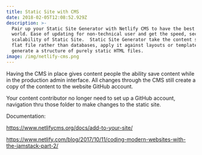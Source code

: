 ```yaml
---
title: Static Site with CMS
date: 2018-02-05T12:08:52.929Z
description: >-
  Pair up your Static Site Generator with Netlify CMS to have the best of both
  world. Ease of updating for non-technical user and get the speed, security and
  scalability of Static Site.  Static Site Generator take the content stored in
  flat file rather than databases, apply it against layouts or templates and
  generate a structure of purely static HTML files. 
image: /img/netlify-cms.png
---
```

Having the CMS in place gives content people the ability save content while in the production admin interface. All changes through the CMS still create a copy of the content to the website GitHub account.

Your content contributor no longer need to set up a GitHub account, navigation thru those folder to make changes to the static site. 

Documentation: 

https://www.netlifycms.org/docs/add-to-your-site/

https://www.netlify.com/blog/2017/10/11/coding-modern-websites-with-the-jamstack-part-2/
